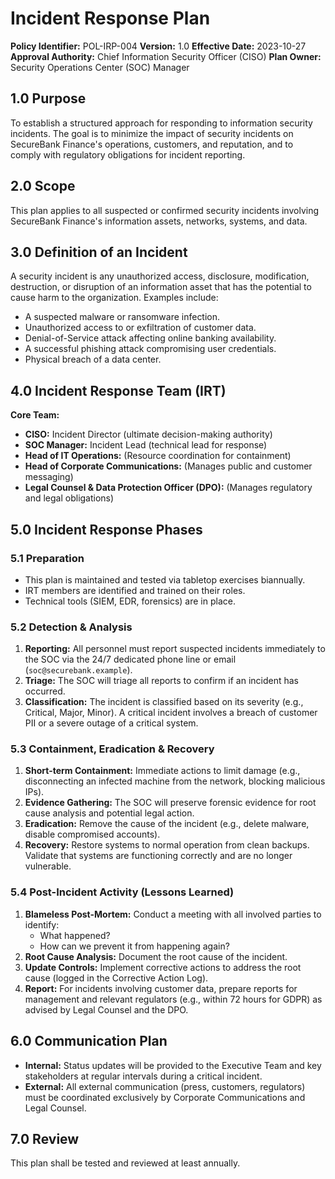 # Incident Response Plan

**Policy Identifier:** POL-IRP-004
**Version:** 1.0
**Effective Date:** 2023-10-27
**Approval Authority:** Chief Information Security Officer (CISO)
**Plan Owner:** Security Operations Center (SOC) Manager

## 1.0 Purpose
To establish a structured approach for responding to information security incidents. The goal is to minimize the impact of security incidents on SecureBank Finance's operations, customers, and reputation, and to comply with regulatory obligations for incident reporting.

## 2.0 Scope
This plan applies to all suspected or confirmed security incidents involving SecureBank Finance's information assets, networks, systems, and data.

## 3.0 Definition of an Incident
A security incident is any unauthorized access, disclosure, modification, destruction, or disruption of an information asset that has the potential to cause harm to the organization. Examples include:
*   A suspected malware or ransomware infection.
*   Unauthorized access to or exfiltration of customer data.
*   Denial-of-Service attack affecting online banking availability.
*   A successful phishing attack compromising user credentials.
*   Physical breach of a data center.

## 4.0 Incident Response Team (IRT)
**Core Team:**
*   **CISO:** Incident Director (ultimate decision-making authority)
*   **SOC Manager:** Incident Lead (technical lead for response)
*   **Head of IT Operations:** (Resource coordination for containment)
*   **Head of Corporate Communications:** (Manages public and customer messaging)
*   **Legal Counsel & Data Protection Officer (DPO):** (Manages regulatory and legal obligations)

## 5.0 Incident Response Phases

### 5.1 Preparation
*   This plan is maintained and tested via tabletop exercises biannually.
*   IRT members are identified and trained on their roles.
*   Technical tools (SIEM, EDR, forensics) are in place.

### 5.2 Detection & Analysis
1.  **Reporting:** All personnel must report suspected incidents immediately to the SOC via the 24/7 dedicated phone line or email (`soc@securebank.example`).
2.  **Triage:** The SOC will triage all reports to confirm if an incident has occurred.
3.  **Classification:** The incident is classified based on its severity (e.g., Critical, Major, Minor). A critical incident involves a breach of customer PII or a severe outage of a critical system.

### 5.3 Containment, Eradication & Recovery
1.  **Short-term Containment:** Immediate actions to limit damage (e.g., disconnecting an infected machine from the network, blocking malicious IPs).
2.  **Evidence Gathering:** The SOC will preserve forensic evidence for root cause analysis and potential legal action.
3.  **Eradication:** Remove the cause of the incident (e.g., delete malware, disable compromised accounts).
4.  **Recovery:** Restore systems to normal operation from clean backups. Validate that systems are functioning correctly and are no longer vulnerable.

### 5.4 Post-Incident Activity (Lessons Learned)
1.  **Blameless Post-Mortem:** Conduct a meeting with all involved parties to identify:
    *   What happened?
    *   How can we prevent it from happening again?
2.  **Root Cause Analysis:** Document the root cause of the incident.
3.  **Update Controls:** Implement corrective actions to address the root cause (logged in the Corrective Action Log).
4.  **Report:** For incidents involving customer data, prepare reports for management and relevant regulators (e.g., within 72 hours for GDPR) as advised by Legal Counsel and the DPO.

## 6.0 Communication Plan
*   **Internal:** Status updates will be provided to the Executive Team and key stakeholders at regular intervals during a critical incident.
*   **External:** All external communication (press, customers, regulators) must be coordinated exclusively by Corporate Communications and Legal Counsel.

## 7.0 Review
This plan shall be tested and reviewed at least annually.